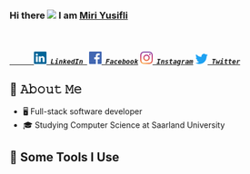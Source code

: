 ### Hi there  <img src="https://github.com/sciencepal/sciencepal/blob/master/assets/Hi.gif" width="20px"> I am [Miri Yusifli](http://miriyusifli.com/)

<h5>
  
  <code>
    <a href="https://www.linkedin.com/in/miriyusifli/" title="LinkedIn Profile">
      <img width="22" src="https://github.com/miriyusifli/miriyusifli/blob/main/linkedin.svg"> LinkedIn </a></code> 
  <code><a href="https://www.facebook.com/yusiflimiri" title="Facebook Profile"><img width="22" src="https://github.com/miriyusifli/miriyusifli/blob/main/facebook.svg"> Facebook</a></code>
<code><a href="https://www.instagram.com/miriyusifli/" title="Instagram Profile"><img width="22" src="https://github.com/miriyusifli/miriyusifli/blob/main/instagram.svg"> Instagram</a></code>
<code><a href="https://twitter.com/miri_yusifli" title="Twitter Profile"><img width="22" src="https://github.com/miriyusifli/miriyusifli/blob/main/twitter.svg"> Twitter</a></code>
</h5>


## 📖 𝙰𝚋𝚘𝚞𝚝 𝙼𝚎
- 🖥 Full-stack software developer
- 🎓 Studying Computer Science at Saarland University

## 🚀 Some Tools I Use

<!--
- 🔭 I’m currently working on ...
- 🌱 I’m currently learning ...
- 👯 I’m looking to collaborate on ...
- 🤔 I’m looking for help with ...
- 💬 Ask me about ...
- 📫 How to reach me: ...
- 😄 Pronouns: ...
- ⚡ Fun fact: ...
-->
